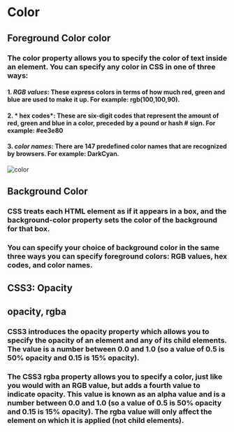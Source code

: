 # Color
## Foreground Color color
### The color property allows you to specify the color of text inside an element. You can specify any color in CSS in one of three ways:
#### 1. *RGB values*: These express colors in terms of how much red, green and blue are used to make it up. For example: rgb(100,100,90).
#### 2. * hex codes*: These are six-digit codes that represent the amount of red, green and blue in a color, preceded by a pound or hash # sign. For example: #ee3e80
#### 3. *color names*: There are 147 predefined color names that are recognized by browsers. For example: DarkCyan.
![color](https://user-images.githubusercontent.com/70091044/92714069-641b2080-f364-11ea-8dd9-33d79d529705.PNG)


## Background Color
### CSS treats each HTML element as if it appears in a box, and the background-color property sets the color of the background for that box.
### You can specify your choice of background color in the same three ways you can specify foreground colors: RGB values, hex codes, and color names. 


## CSS3: Opacity
## opacity, rgba
### CSS3 introduces the opacity property which allows you to specify the opacity of an element and any of its child elements. The value is a number between 0.0 and 1.0 (so a value of 0.5 is 50% opacity and 0.15 is 15% opacity).

### The CSS3 rgba property allows you to specify a color, just like you would with an RGB value, but adds a fourth value to indicate opacity. This value is known as an alpha value and is a number between 0.0 and 1.0 (so a value of 0.5 is 50% opacity and 0.15 is 15% opacity). The rgba value will only affect the element on which it is applied (not child elements).
